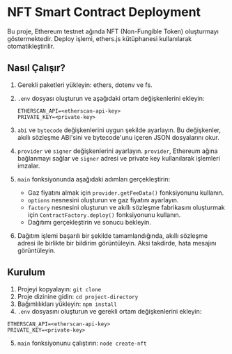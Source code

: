 # NFT Smart Contract Deployment

Bu proje, Ethereum testnet ağında NFT (Non-Fungible Token) oluşturmayı göstermektedir. Deploy işlemi, ethers.js kütüphanesi kullanılarak otomatikleştirilir.

## Nasıl Çalışır?

1. Gerekli paketleri yükleyin: ethers, dotenv ve fs.

2. `.env` dosyası oluşturun ve aşağıdaki ortam değişkenlerini ekleyin:
   ```
   ETHERSCAN_API=<etherscan-api-key>
   PRIVATE_KEY=<private-key>
   ```

3. `abi` ve `bytecode` değişkenlerini uygun şekilde ayarlayın. Bu değişkenler, akıllı sözleşme ABI'sini ve bytecode'unu içeren JSON dosyalarını okur.

4. `provider` ve `signer` değişkenlerini ayarlayın. `provider`, Ethereum ağına bağlanmayı sağlar ve `signer` adresi ve private key kullanılarak işlemleri imzalar.

5. `main` fonksiyonunda aşağıdaki adımları gerçekleştirin:
   - Gaz fiyatını almak için `provider.getFeeData()` fonksiyonunu kullanın.
   - `options` nesnesini oluşturun ve gaz fiyatını ayarlayın.
   - `factory` nesnesini oluşturun ve akıllı sözleşme fabrikasını oluşturmak için `ContractFactory.deploy()` fonksiyonunu kullanın.
   - Dağıtımı gerçekleştirin ve sonucu bekleyin.

6. Dağıtım işlemi başarılı bir şekilde tamamlandığında, akıllı sözleşme adresi ile birlikte bir bildirim görüntüleyin. Aksi takdirde, hata mesajını görüntüleyin.

## Kurulum

1. Projeyi kopyalayın: `git clone`
2. Proje dizinine gidin: `cd project-directory`
3. Bağımlılıkları yükleyin: `npm install`
4. `.env` dosyasını oluşturun ve gerekli ortam değişkenlerini ekleyin:

```
ETHERSCAN_API=<etherscan-api-key>
PRIVATE_KEY=<private-key>
```

5. `main` fonksiyonunu çalıştırın: `node create-nft`
